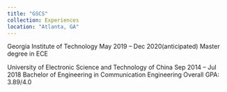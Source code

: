 ```yaml
---
title: "GSCS"
collection: Experiences
location: "Atlanta, GA"
---
```


Georgia Institute of Technology                                 May 2019 – Dec 2020(anticipated)
Master degree in ECE                                            

University of Electronic Science and Technology of China        Sep 2014 – Jul 2018
Bachelor of Engineering in Communication Engineering            Overall GPA: 3.89/4.0

